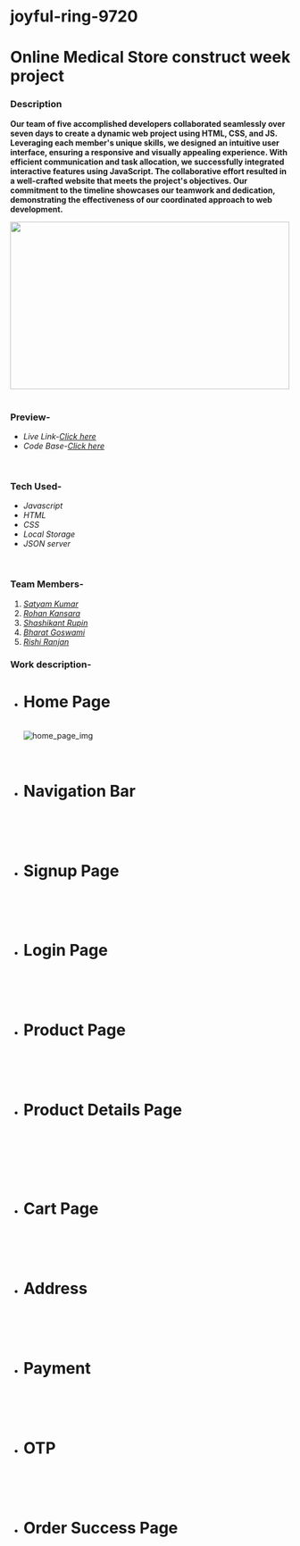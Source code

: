 # joyful-ring-9720


<h1>Online Medical Store construct week project</h1>
<h3>Description</h3>
<p><b>Our team of five accomplished developers collaborated seamlessly over seven days to create a dynamic web project using HTML, CSS, and JS. Leveraging each member's unique skills, we designed an intuitive user interface, ensuring a responsive and visually appealing experience. With efficient communication and task allocation, we successfully integrated interactive features using JavaScript. The collaborative effort resulted in a well-crafted website that meets the project's objectives. Our commitment to the timeline showcases our teamwork and dedication, demonstrating the effectiveness of our coordinated approach to web development. </b></p>
<div><img src="/Homepage/images/[removal.ai]_73a82357-798b-4ce6-a251-ce2e13f3a654-png-clipart-logo-physician-medical-prescription-clinic-hospital-others-miscellaneous-text.png" height="300px" width="500px" alt=""></img></div>
<br/>
<h3>Preview-</h3>
<ul>
<li><i>Live Link-<a href="https://653654a73f8e7f009d227893--bespoke-raindrop-bfcf0e.netlify.app/ " target="_blank">Click here</a></i></li>
<li><i>Code Base-<a href="https://github.com/satyam46020/joyful-ring-9720" target="_blank">Click here</a></i></li>
</ul>
<br/>
<h3>Tech Used-</h3>
<ul>
<li><i>Javascript</i></li>
<li><i>HTML</i></li>
<li><i>CSS</i></li>
<li><i>Local Storage</i></li>
<li><i>JSON server</i></li>
</ul>
<br/>
<h3>Team Members-</h3>
<ol>
<li><i><a href="https://www.linkedin.com/in/satyam-kumar-676631148/" target="_blank">Satyam Kumar</a></i></li>
<li><i><a href="https://www.linkedin.com/in/rohankansara/" target="_blank">Rohan Kansara</a></i></li>
<li><i><a href="https://www.linkedin.com/in/rupin-raj-557940175" target="_blank">Shashikant Rupin</a></i></li>
<li><i><a href="https://www.linkedin.com/in/bharat-goswami-47181b24b" target="_blank">Bharat Goswami</a></i></li>
<li><i><a href="https://www.linkedin.com/in/rishi-ranjan-" target="_blank">Rishi Ranjan</a></i></li>
</ol>
<h3>Work description-</h3>
<ul list-style-type="square">

  <li><h1>Home Page</h1></br>
  <div><img src="./images/homepage.png" alt="home_page_img"/></div>
  </br>
  </br>
<li><h1>Navigation Bar</h1></li></br>
  <div><img src="./images/avbar.png"  alt=""/></div>
  
  </br>
  </br>
<li><h1>Signup Page</h1></li></br>
  <div><img src="./images/signup.png"  alt=""/></div>
  </br></br>
  
<li><h1>Login Page</h1></li></br>
  <div><img src="./images/login.png"  alt=""/></div>
  </br></br>
<li><h1>Product Page </h1></li></br>
  <div><img src="./images/product.png"  alt=""/></div>
  </br></br>
<li><h1>Product Details Page </h1></li></br>
  </br></br>
  <div><img src="./images/details.png"  alt=""/></div>
  </br></br>
<li><h1>Cart Page</h1></li></br>
  <div><img src="./images/cart.png"  alt=""/></div>
 </br></br>
  
<li><h1>Address</h1></li></br>
  <div><img src="./images/address.png"  alt=""/></div>
  </br></br>
<li><h1>Payment</h1></li></br>
  <div><img src="./images/payment.png"  alt=""/></div>
  </br></br>
<li><h1>OTP</h1></li></br>
  <div><img src="./images/otp.png"  alt=""/></div>
  </br></br>  
<li><h1>Order Success Page</h1></li></br>
  <div><img src="./images/placed.png"  alt=""/></div>
  </br></br>
</ul>
<br/>
</br>
